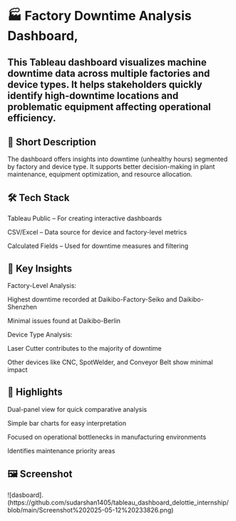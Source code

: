 <h1>🏭 Factory Downtime Analysis Dashboard,</h1>
<h2>This Tableau dashboard visualizes machine downtime data across multiple factories and device types. It helps stakeholders quickly identify high-downtime locations and problematic equipment affecting operational efficiency.

<h2>📌 Short Description</h2>
The dashboard offers insights into downtime (unhealthy hours) segmented by factory and device type. It supports better decision-making in plant maintenance, equipment optimization, and resource allocation.

<h2>🛠️ Tech Stack</h2>
Tableau Public – For creating interactive dashboards

CSV/Excel – Data source for device and factory-level metrics

Calculated Fields – Used for downtime measures and filtering

<h2>📂 Key Insights</h2>
Factory-Level Analysis:

Highest downtime recorded at Daikibo-Factory-Seiko and Daikibo-Shenzhen

Minimal issues found at Daikibo-Berlin

Device Type Analysis:

Laser Cutter contributes to the majority of downtime

Other devices like CNC, SpotWelder, and Conveyor Belt show minimal impact

<h2>🌟 Highlights</h2>
Dual-panel view for quick comparative analysis

Simple bar charts for easy interpretation

Focused on operational bottlenecks in manufacturing environments

Identifies maintenance priority areas

<h2>🖼️ Screenshot</h2>
![dasboard].(https://github.com/sudarshan1405/tableau_dashboard_delottie_internship/blob/main/Screenshot%202025-05-12%20233826.png)
